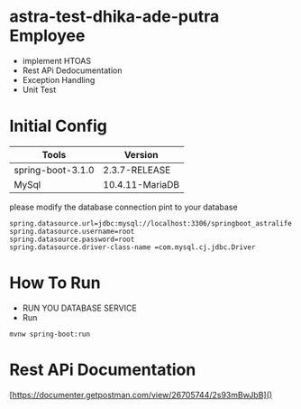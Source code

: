 # astra-test-dhika-ade-putra Employee

- implement HTOAS
- Rest APi Dedocumentation
- Exception Handling
- Unit Test

# Initial Config

| Tools             | Version |
|-------------------| ------------------- |
| spring-boot-3.1.0 | 2.3.7-RELEASE       |
| MySql             | 10.4.11-MariaDB       |

please modify the database connection pint to your database

```application.properties
spring.datasource.url=jdbc:mysql://localhost:3306/springboot_astralife
spring.datasource.username=root
spring.datasource.password=root
spring.datasource.driver-class-name =com.mysql.cj.jdbc.Driver
```

# How To Run

- RUN YOU DATABASE SERVICE 
- Run 
```mvn
mvnw spring-boot:run
```

# Rest APi Documentation
[https://documenter.getpostman.com/view/26705744/2s93mBwJbB]()

